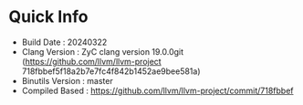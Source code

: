 # Quick Info
* Build Date : 20240322
* Clang Version : ZyC clang version 19.0.0git (https://github.com/llvm/llvm-project 718fbbef5f18a2b7e7fc4f842b1452ae9bee581a)
* Binutils Version : master
* Compiled Based : https://github.com/llvm/llvm-project/commit/718fbbef

